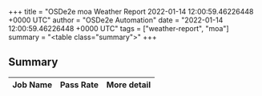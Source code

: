+++
title = "OSDe2e moa Weather Report 2022-01-14 12:00:59.46226448 +0000 UTC"
author = "OSDe2e Automation"
date = "2022-01-14 12:00:59.46226448 +0000 UTC"
tags = ["weather-report", "moa"]
summary = "<table class=\"summary\"></table>"
+++
## Summary

| Job Name | Pass Rate | More detail |
|----------|-----------|-------------|




